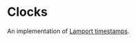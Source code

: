 # Clocks #
An implementation of [Lamport timestamps](lamport).

[lamport]: http://web.stanford.edu/class/cs240/readings/lamport.pdf
